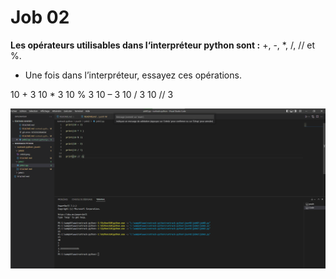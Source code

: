 # Job 02

**Les opérateurs utilisables dans l‘interpréteur python sont :** +, -, *, /, // et %.

* Une fois dans l’interpréteur, essayez ces opérations.

10 + 3 
10 * 3 
10 % 3
10 – 3
10 / 3
10 // 3

![Job 02](./Job02.png "Job02")